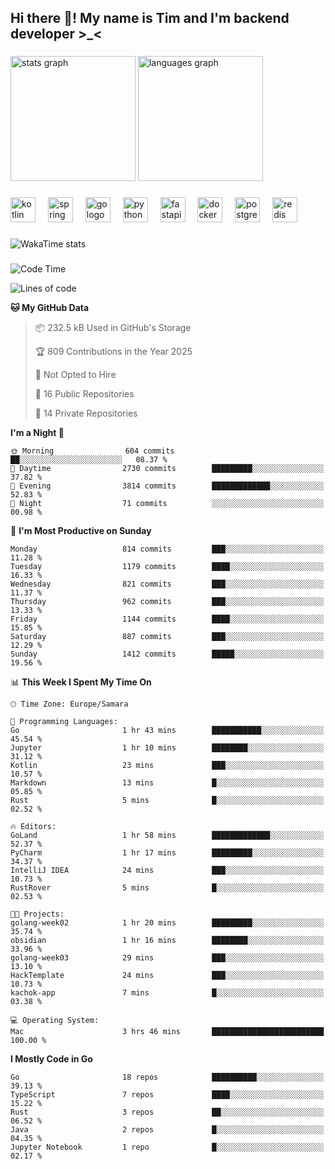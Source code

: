 <h2 align="left">Hi there 👋! My name is Tim and I'm backend developer >_<</h2>

###

<div align="left">
  <img src="https://github-readme-stats-qilm.vercel.app/api?username=intezya&hide_title=false&hide_rank=false&show_icons=true&include_all_commits=true&count_private=true&disable_animations=false&theme=omni&locale=en&hide_border=true&order=1&show=prs_merged&hide=issues" height="200" alt="stats graph"  />
  <img src="https://github-readme-stats-qilm.vercel.app/api/top-langs?username=intezya&locale=en&hide_title=false&layout=donut&langs_count=5&theme=omni&hide_border=true&order=2&exclude_repo=github-readme-stats&hide=mako" height="200" alt="languages graph"  />
</div>

###

<div align="left">
  <img src="https://img.shields.io/badge/Kotlin-7F52FF?logo=kotlin&logoColor=white&style=for-the-badge" height="40" alt="kotlin logo"  />
  <img width="12" />
  <img src="https://img.shields.io/badge/Spring-6DB33F?logo=spring&logoColor=black&style=for-the-badge" height="40" alt="spring logo"  />
  <img width="12" />
  <img src="https://img.shields.io/badge/Go-00ADD8?logo=go&logoColor=white&style=for-the-badge" height="40" alt="go logo"  />
  <img width="12" />
  <img src="https://img.shields.io/badge/Python-3776AB?logo=python&logoColor=white&style=for-the-badge" height="40" alt="python logo"  />
  <img width="12" />
  <img src="https://img.shields.io/badge/FastAPI-009688?logo=fastapi&logoColor=white&style=for-the-badge" height="40" alt="fastapi logo"  />
  <img width="12" />
  <img src="https://img.shields.io/badge/Docker-2496ED?logo=docker&logoColor=white&style=for-the-badge" height="40" alt="docker logo"  />
  <img width="12" />
  <img src="https://img.shields.io/badge/PostgreSQL-4169E1?logo=postgresql&logoColor=white&style=for-the-badge" height="40" alt="postgresql logo"  />
  <img width="12" />
  <img src="https://img.shields.io/badge/Redis-DC382D?logo=redis&logoColor=white&style=for-the-badge" height="40" alt="redis logo"  />
</div>

###

<picture>
	<source
		srcset="https://github-readme-stats-qilm.vercel.app/api/wakatime?username=intezya&theme=omni&layout=compact&hide_border=true"
		media="(prefers-color-scheme: dark)%2C (prefers-color-scheme: no-preference)"
	/>
	<img alt="WakaTime stats" src="https://github-readme-stats-qilm.vercel.app/api/wakatime?username=intezya&theme=omni&layout=compact&hide_border=true&"/>
</picture>

###

<!--START_SECTION:waka-->
![Code Time](http://img.shields.io/badge/Code%20Time-954%20hrs%2012%20mins-blue)

![Lines of code](https://img.shields.io/badge/From%20Hello%20World%20I%27ve%20Written-1.7%20million%20lines%20of%20code-blue)

**🐱 My GitHub Data** 

> 📦 232.5 kB Used in GitHub's Storage 
 > 
> 🏆 809 Contributions in the Year 2025
 > 
> 🚫 Not Opted to Hire
 > 
> 📜 16 Public Repositories 
 > 
> 🔑 14 Private Repositories 
 > 
**I'm a Night 🦉** 

```text
🌞 Morning                604 commits         ██░░░░░░░░░░░░░░░░░░░░░░░   08.37 % 
🌆 Daytime                2730 commits        █████████░░░░░░░░░░░░░░░░   37.82 % 
🌃 Evening                3814 commits        █████████████░░░░░░░░░░░░   52.83 % 
🌙 Night                  71 commits          ░░░░░░░░░░░░░░░░░░░░░░░░░   00.98 % 
```
📅 **I'm Most Productive on Sunday** 

```text
Monday                   814 commits         ███░░░░░░░░░░░░░░░░░░░░░░   11.28 % 
Tuesday                  1179 commits        ████░░░░░░░░░░░░░░░░░░░░░   16.33 % 
Wednesday                821 commits         ███░░░░░░░░░░░░░░░░░░░░░░   11.37 % 
Thursday                 962 commits         ███░░░░░░░░░░░░░░░░░░░░░░   13.33 % 
Friday                   1144 commits        ████░░░░░░░░░░░░░░░░░░░░░   15.85 % 
Saturday                 887 commits         ███░░░░░░░░░░░░░░░░░░░░░░   12.29 % 
Sunday                   1412 commits        █████░░░░░░░░░░░░░░░░░░░░   19.56 % 
```


📊 **This Week I Spent My Time On** 

```text
🕑︎ Time Zone: Europe/Samara

💬 Programming Languages: 
Go                       1 hr 43 mins        ███████████░░░░░░░░░░░░░░   45.54 % 
Jupyter                  1 hr 10 mins        ████████░░░░░░░░░░░░░░░░░   31.12 % 
Kotlin                   23 mins             ███░░░░░░░░░░░░░░░░░░░░░░   10.57 % 
Markdown                 13 mins             █░░░░░░░░░░░░░░░░░░░░░░░░   05.85 % 
Rust                     5 mins              █░░░░░░░░░░░░░░░░░░░░░░░░   02.52 % 

🔥 Editors: 
GoLand                   1 hr 58 mins        █████████████░░░░░░░░░░░░   52.37 % 
PyCharm                  1 hr 17 mins        █████████░░░░░░░░░░░░░░░░   34.37 % 
IntelliJ IDEA            24 mins             ███░░░░░░░░░░░░░░░░░░░░░░   10.73 % 
RustRover                5 mins              █░░░░░░░░░░░░░░░░░░░░░░░░   02.53 % 

🐱‍💻 Projects: 
golang-week02            1 hr 20 mins        █████████░░░░░░░░░░░░░░░░   35.74 % 
obsidian                 1 hr 16 mins        ████████░░░░░░░░░░░░░░░░░   33.96 % 
golang-week03            29 mins             ███░░░░░░░░░░░░░░░░░░░░░░   13.10 % 
HackTemplate             24 mins             ███░░░░░░░░░░░░░░░░░░░░░░   10.73 % 
kachok-app               7 mins              █░░░░░░░░░░░░░░░░░░░░░░░░   03.38 % 

💻 Operating System: 
Mac                      3 hrs 46 mins       █████████████████████████   100.00 % 
```

**I Mostly Code in Go** 

```text
Go                       18 repos            ██████████░░░░░░░░░░░░░░░   39.13 % 
TypeScript               7 repos             ████░░░░░░░░░░░░░░░░░░░░░   15.22 % 
Rust                     3 repos             ██░░░░░░░░░░░░░░░░░░░░░░░   06.52 % 
Java                     2 repos             █░░░░░░░░░░░░░░░░░░░░░░░░   04.35 % 
Jupyter Notebook         1 repo              █░░░░░░░░░░░░░░░░░░░░░░░░   02.17 % 
```




<!--END_SECTION:waka-->
